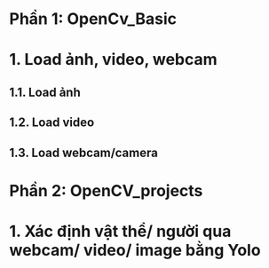 # Phần 1: OpenCv_Basic

# 1. Load ảnh, video, webcam
## 1.1. Load ảnh
## 1.2. Load video
## 1.3. Load webcam/camera

# Phần 2: OpenCV_projects

# 1. Xác định vật thể/ người qua webcam/ video/ image bằng Yolo
#